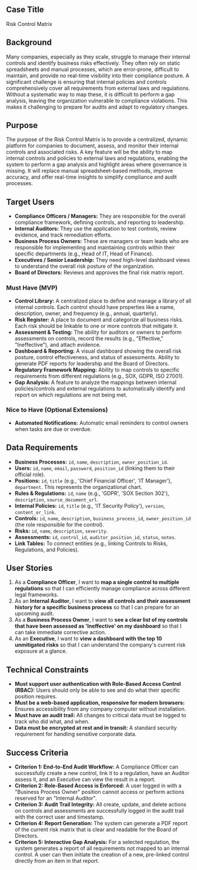 ## Case Title
Risk Control Matrix

## Background
Many companies, especially as they scale, struggle to manage their internal controls and identify business risks effectively. They often rely on static spreadsheets and manual processes, which are error-prone, difficult to maintain, and provide no real-time visibility into their compliance posture. A significant challenge is ensuring that internal policies and controls comprehensively cover all requirements from external laws and regulations. Without a systematic way to map these, it is difficult to perform a gap analysis, leaving the organization vulnerable to compliance violations. This makes it challenging to prepare for audits and adapt to regulatory changes.

## Purpose
The purpose of the Risk Control Matrix is to provide a centralized, dynamic platform for companies to document, assess, and monitor their internal controls and associated risks. A key feature will be the ability to map internal controls and policies to external laws and regulations, enabling the system to perform a gap analysis and highlight areas where governance is missing. It will replace manual spreadsheet-based methods, improve accuracy, and offer real-time insights to simplify compliance and audit processes.

## Target Users
- **Compliance Officers / Managers:** They are responsible for the overall compliance framework, defining controls, and reporting to leadership.
- **Internal Auditors:** They use the application to test controls, review evidence, and track remediation efforts.
- **Business Process Owners:** These are managers or team leads who are responsible for implementing and maintaining controls within their specific departments (e.g., Head of IT, Head of Finance).
- **Executives / Senior Leadership:** They need high-level dashboard views to understand the overall risk posture of the organization.
- **Board of Directors:** Reviews and approves the final risk matrix report.

### Must Have (MVP)
- **Control Library:** A centralized place to define and manage a library of all internal controls. Each control should have properties like a name, description, owner, and frequency (e.g., annual, quarterly).
- **Risk Register:** A place to document and categorize all business risks. Each risk should be linkable to one or more controls that mitigate it.
- **Assessment & Testing:** The ability for auditors or owners to perform assessments on controls, record the results (e.g., "Effective," "Ineffective"), and attach evidence.
- **Dashboard & Reporting:** A visual dashboard showing the overall risk posture, control effectiveness, and status of assessments. Ability to generate PDF reports for leadership and the Board of Directors.
- **Regulatory Framework Mapping:** Ability to map controls to specific requirements from different regulations (e.g., SOX, GDPR, ISO 27001).
- **Gap Analysis:** A feature to analyze the mappings between internal policies/controls and external regulations to automatically identify and report on which regulations are not being met.

### Nice to Have (Optional Extensions)
- **Automated Notifications:** Automatic email reminders to control owners when tasks are due or overdue.

## Data Requirements

- **Business Processes:** `id`, `name`, `description`, `owner_position_id`.
- **Users:** `id`, `name`, `email`, `password`, `position_id` (linking them to their official role).
- **Positions:** `id`, `title` (e.g., 'Chief Financial Officer', 'IT Manager'), `department`. This represents the organizational chart.
- **Rules & Regulations:** `id`, `name` (e.g., 'GDPR', 'SOX Section 302'), `description`, `source_document_url`.
- **Internal Policies:** `id`, `title` (e.g., 'IT Security Policy'), `version`, `content_or_link`.
- **Controls:** `id`, `name`, `description`, `business_process_id`, `owner_position_id` (the role responsible for the control).
- **Risks:** `id`, `name`, `description`, `severity`.
- **Assessments:** `id`, `control_id`, `auditor_position_id`, `status`, `notes`.
- **Link Tables:** To connect entities (e.g., linking Controls to Risks, Regulations, and Policies).

## User Stories

1. As a **Compliance Officer**, I want to **map a single control to multiple regulations** so that I can efficiently manage compliance across different legal frameworks.
2. As an **Internal Auditor**, I want to **view all controls and their assessment history for a specific business process** so that I can prepare for an upcoming audit.
3. As a **Business Process Owner**, I want to **see a clear list of my controls that have been assessed as 'Ineffective' on my dashboard** so that I can take immediate corrective action.
4. As an **Executive**, I want to **view a dashboard with the top 10 unmitigated risks** so that I can understand the company's current risk exposure at a glance.

## Technical Constraints

- **Must support user authentication with Role-Based Access Control (RBAC):** Users should only be able to see and do what their specific position requires.
- **Must be a web-based application, responsive for modern browsers:** Ensures accessibility from any company computer without installation.
- **Must have an audit trail:** All changes to critical data must be logged to track who did what, and when.
- **Data must be encrypted at rest and in transit:** A standard security requirement for handling sensitive corporate data.

## Success Criteria

- **Criterion 1: End-to-End Audit Workflow:** A Compliance Officer can successfully create a new control, link it to a regulation, have an Auditor assess it, and an Executive can view the result in a report.
- **Criterion 2: Role-Based Access is Enforced:** A user logged in with a "Business Process Owner" position cannot access or perform actions reserved for an "Internal Auditor".
- **Criterion 3: Audit Trail Integrity:** All create, update, and delete actions on controls and assessments are successfully logged in the audit trail with the correct user and timestamp.
- **Criterion 4: Report Generation:** The system can generate a PDF report of the current risk matrix that is clear and readable for the Board of Directors.
- **Criterion 5: Interactive Gap Analysis:** For a selected regulation, the system generates a report of all requirements not mapped to an internal control. A user can then initiate the creation of a new, pre-linked control directly from an item in that report.